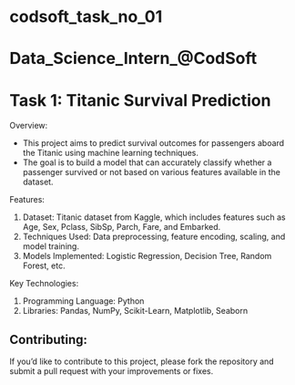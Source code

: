 # codsoft_task_no_01
# Data_Science_Intern_@CodSoft

# Task 1: Titanic Survival Prediction
Overview:
- This project aims to predict survival outcomes for passengers aboard the Titanic using machine learning techniques.
- The goal is to build a model that can accurately classify whether a passenger survived or not based on various features available in the dataset.

Features:
1. Dataset: Titanic dataset from Kaggle, which includes features such as Age, Sex, Pclass, SibSp, Parch, Fare, and Embarked.
2. Techniques Used: Data preprocessing, feature encoding, scaling, and model training.
3. Models Implemented: Logistic Regression, Decision Tree, Random Forest, etc.

Key Technologies:
1. Programming Language: Python
2. Libraries: Pandas, NumPy, Scikit-Learn, Matplotlib, Seaborn

## Contributing:
If you’d like to contribute to this project, please fork the repository and submit a pull request with your improvements or fixes.
